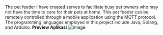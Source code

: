 The pet feeder I have created serves to facilitate busy pet owners who may not have the time to care for their pets at home. This pet feeder can be remotely controlled through a mobile application using the MQTT protocol. The programming languages employed in this project include Java, Golang, and Arduino.
__Preview Aplikasi__
![image](https://github.com/Damaramon/Arpet-Feeder/assets/128273587/315b223c-45a4-4b69-bcbc-1e7ebdf68a75)

